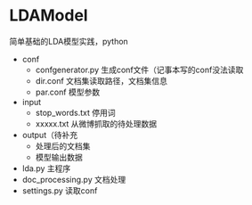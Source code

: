 # LDAModel
简单基础的LDA模型实践，python

- conf
	- confgenerator.py		生成conf文件（记事本写的conf没法读取
	- dir.conf			文档集读取路径，文档集信息
	- par.conf			模型参数
- input
	- stop_words.txt		停用词
	- xxxxx.txt			从微博抓取的待处理数据
- output（待补充
	- 处理后的文档集
	- 模型输出数据
- lda.py				主程序
- doc_processing.py			文档处理
- settings.py				读取conf
